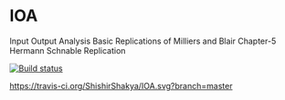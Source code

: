 # IOA

Input Output Analysis
Basic Replications of Milliers and Blair Chapter-5
Hermann Schnable Replication


[![Build status](https://ci.appveyor.com/api/projects/status/x7okews0a8yfi5dn/branch/master?svg=true)](https://ci.appveyor.com/project/ShishirShakya/ioa/branch/master)

https://travis-ci.org/ShishirShakya/IOA.svg?branch=master
